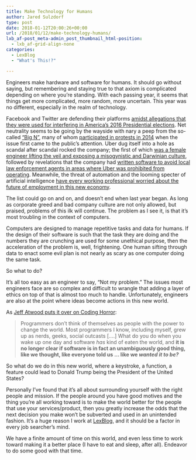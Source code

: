 ```yaml
---
title: Make Technology for Humans
author: Jared Sulzdorf
type: post
date: 2018-01-12T20:00:26+00:00
url: /2018/01/12/make-technology-humans/
lxb_af-post_meta-admin_post_thumbnail_html-position:
  - lxb_af-grid-align-none
categories:
  - LexBlog
  - "What's This!?"

---
```

Engineers make hardware and software for humans. It should go without saying, but remembering and staying true to that axiom is complicated depending on where you&#8217;re standing. With each passing year, it seems that things get more complicated, more random, more uncertain. This year was no different, especially in the realm of technology.

Facebook and Twitter are defending their platforms [amidst allegations that they were used for interfering in America&#8217;s 2016 Presidential elections][1]. Net neutrality seems to be going by the wayside with nary a peep from the so-called [&#8220;Big N&#8221;][2], many of whom [participated in protests in 2014][3] when the issue first came to the public&#8217;s attention. Uber dug itself into a hole as scandal after scandal rocked the company; the first of which [was a female engineer lifting the veil and exposing a misogynistic and Darwinian culture][4], followed by revelations that the company had [written software to avoid local law enforcement agents in areas where Uber was prohibited from operating][5]. Meanwhile, the threat of automation and the looming specter of artificial intelligence [have every working professional worried about the future of employment in this new economy][6].

The list could go on and on, and doesn&#8217;t end when last year began. As long as corporate greed and bad company culture are not only allowed, but praised, problems of this ilk will continue. The problem as I see it, is that it&#8217;s most troubling in the context of computers.

<!--more-->

Computers are designed to manage repetitive tasks and data for humans. If the design of their software is such that the task they are doing and the numbers they are crunching are used for some unethical purpose, then the acceleration of the problem is, well, frightening. One human sifting through data to enact some evil plan is not nearly as scary as one computer doing the same task.

So what to do?

It&#8217;s all too easy as an engineer to say, &#8220;Not my problem.&#8221; The issues most engineers face are so complex and difficult to wrangle that adding a layer of ethics on top of that is almost too much to handle. Unfortunately, engineers are also at the point where ideas become actions in this new world.

As [Jeff Atwood puts it over on Coding Horror][7]:

> Programmers don&#8217;t think of themselves as people with the power to change the world. Most programmers I know, including myself, grew up as nerds, geeks, social outcasts [&#8230;.] What do you do when you wake up one day and software _has_ kind of eaten the world, and **it is no longer clear if software is in fact an unambiguously good thing, like we thought, like everyone told us … like we _wanted it to be?_**

So what do we do in this new world, where a keystroke, a function, a feature could lead to Donald Trump being the President of the United States?

Personally I&#8217;ve found that it&#8217;s all about surrounding yourself with the right people and mission. If the people around you have good motives and the thing you&#8217;re all working toward is to make the world better for the people that use your services/product, then you greatly increase the odds that the next decision you make won&#8217;t be subverted and used in an unintended fashion. It&#8217;s a huge reason I work at [LexBlog][8], and it should be a factor in every job searcher&#8217;s mind.

We have a finite amount of time on this world, and even less time to work toward making it a better place (I have to eat and sleep, after all). Endeavor to do some good with that time.

 [1]: https://en.wikipedia.org/wiki/Timeline_of_Russian_interference_in_the_2016_United_States_elections#September_2017
 [2]: https://www.reddit.com/r/cscareerquestions/comments/6tkc59/what_is_a_big_n_company/
 [3]: https://en.wikipedia.org/wiki/Internet_Slowdown_Day
 [4]: https://www.susanjfowler.com/blog/2017/2/19/reflecting-on-one-very-strange-year-at-uber
 [5]: https://www.nytimes.com/2017/03/03/technology/uber-greyball-program-evade-authorities.html?_r=0
 [6]: http://www.pewinternet.org/2017/10/04/automation-in-everyday-life/
 [7]: https://blog.codinghorror.com/to-serve-man-with-software/
 [8]: https://www.lexblog.com/